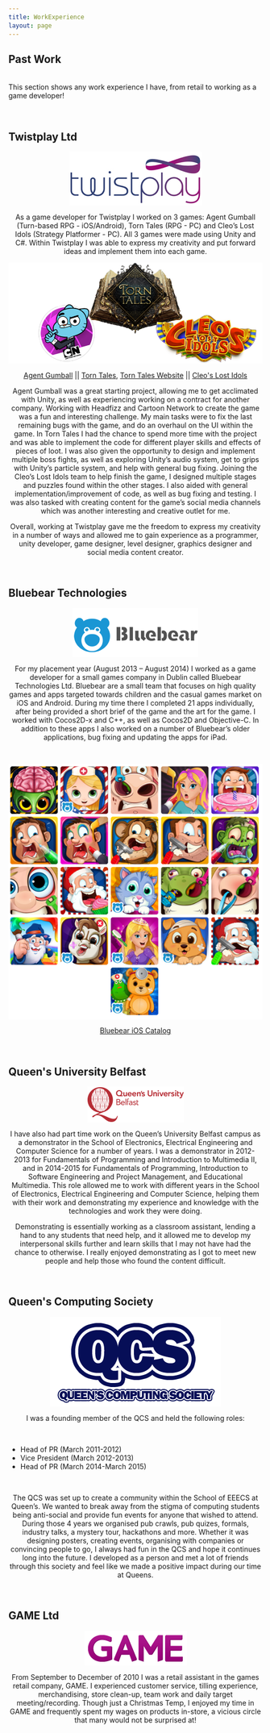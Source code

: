 ```yaml
---
title: WorkExperience
layout: page
---
```


<p align = "center"> <h2>Past Work</h2><br>
This section shows any work experience I have, from retail to working as a game developer!</p>
<br>

<h2>Twistplay Ltd</h2>

<p align="center"><img src="/assets/images/twistplaylogo.jpg" alt="Twistplay Logo" align="middle"></p>

<p align="center">As a game developer for Twistplay I worked on 3 games: Agent Gumball (Turn-based RPG - iOS/Android), Torn Tales (RPG - PC) and Cleo’s Lost Idols (Strategy Platformer - PC). All 3 games were made using Unity and C#. Within Twistplay I was able to express my creativity and put forward ideas and implement them into each game. </p>

<p align="center"><img src="/assets/images/twistplaygames.png" alt="Twistplay Games" align="middle"></p>

<p align="center"><a href="https://itunes.apple.com/gb/app/agent-gumball-roguelike-spy/id1044318857?mt=8">Agent Gumball</a> || <a href="http://store.steampowered.com/app/388960/">Torn Tales</a>, <a href="http://store.steampowered.com/app/388960/">Torn Tales Website</a> || <a href="http://cleoslostidols.com/">Cleo's Lost Idols</a></p>

<p align="center">Agent Gumball was a great starting project, allowing me to get acclimated with Unity, as well as experiencing working on a contract for another company. Working with Headfizz and Cartoon Network to create the game was a fun and interesting challenge. My main tasks were to fix the last remaining bugs with the game, and do an overhaul on the UI within the game. In Torn Tales I had the chance to spend more time with the project and was able to implement the code for different player skills and effects of pieces of loot. I was also given the opportunity to design and implement multiple boss fights, as well as exploring Unity’s audio system, get to grips with Unity’s particle system, and help with general bug fixing. Joining the Cleo’s Lost Idols team to help finish the game, I designed multiple stages and puzzles found within the other stages. I also aided with general implementation/improvement of code, as well as bug fixing and testing. I was also tasked with creating content for the game’s social media channels which was another interesting and creative outlet for me.</p>

<p align="center">Overall, working at Twistplay gave me the freedom to express my creativity in a number of ways and allowed me to gain experience as a programmer, unity developer, game designer, level designer, graphics designer and social media content creator.</p>

<br>
<h2>Bluebear Technologies</h2>

<p align="center"><img src="/assets/images/bluebearlogo.png" alt="Bluebear Logo" align="middle"></p>

<p align="center">For my placement year (August 2013 – August 2014) I worked as a game developer for a small games company in Dublin called Bluebear Technologies Ltd. Bluebear are a small team that focuses on high quality games and apps targeted towards children and the casual games market on iOS and Android. During my time there I completed 21 apps individually, after being provided a short brief of the game and the art for the game. I worked with Cocos2D-x and C++, as well as Cocos2D and Objective-C. In addition to these apps I also worked on a number of Bluebear’s older applications, bug fixing and updating the apps for iPad.</p>
<br>
<p align="center"><img src="/assets/images/bluebeargames.png" alt="Bluebear Games" align="middle"></p>

<p align="center"><a href="https://itunes.apple.com/gb/developer/bluebear-technologies-ltd./id522548950">Bluebear iOS Catalog</a></p>

<br>
<h2>Queen's University Belfast</h2>

<p align="center"><img src="/assets/images/queenslogo.png" alt="QUB Logo" align="middle"></p>

<p align="center">I have also had part time work on the Queen’s University Belfast campus as a demonstrator in the School of Electronics, Electrical Engineering and Computer Science for a number of years. I was a demonstrator in 2012-2013 for Fundamentals of Programming and Introduction to Multimedia II, and in 2014-2015 for Fundamentals of Programming, Introduction to Software Engineering and Project Management, and Educational Multimedia. This role allowed me to work with different years in the School of Electronics, Electrical Engineering and Computer Science, helping them with their work and demonstrating my experience and knowledge with the technologies and work they were doing.</p>

<p align="center">Demonstrating is essentially working as a classroom assistant, lending a hand to any students that need help, and it allowed me to develop my interpersonal skills further and learn skills that I may not have had the chance to otherwise. I really enjoyed demonstrating as I got to meet new people and help those who found the content difficult.</p>

<br>
<h2>Queen's Computing Society</h2>

<p align="center"><img src="/assets/images/qcslogo.png" alt="QCS Logo" align="middle"></p>

<p align="center">I was a founding member of the QCS and held the following roles:</p>
<br>
<ul class="skill-list">
<li>Head of PR (March 2011-2012)</li>
<li>Vice President (March 2012-2013)</li>
<li>Head of PR (March 2014-March 2015)</li>
</ul>
<br>
<p align="center">The QCS was set up to create a community within the School of EEECS at Queen’s. We wanted to break away from the stigma of computing students being anti-social and provide fun events for anyone that wished to attend. During those 4 years we organised pub crawls, pub quizes, formals, industry talks, a mystery tour, hackathons and more. Whether it was designing posters, creating events, organising with companies or convincing people to go, I always had fun in the QCS and hope it continues long into the future. I developed as a person and met a lot of friends through this society and feel like we made a positive impact during our time at Queens.</p>

<br>
<h2>GAME Ltd</h2>

<p align="center"><img src="/assets/images/gamelogo.png" alt="GAME Logo" align="middle"></p>

<p align="center">From September to December of 2010 I was a retail assistant in the games retail company, GAME.  I experienced customer service, tilling experience, merchandising, store clean-up, team work and daily target meeting/recording. Though just a Christmas Temp, I enjoyed my time in GAME and frequently spent my wages on products in-store, a vicious circle that many would not be surprised at!</p>